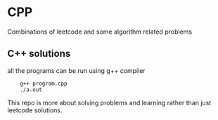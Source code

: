 # CPP

Combinations of leetcode and some algorithm related problems

## C++ solutions

all the programs can be run using g++ compiler

```
    g++ program.cpp
    ./a.out
```

This repo is more about solving problems and learning rather than just leetcode solutions.